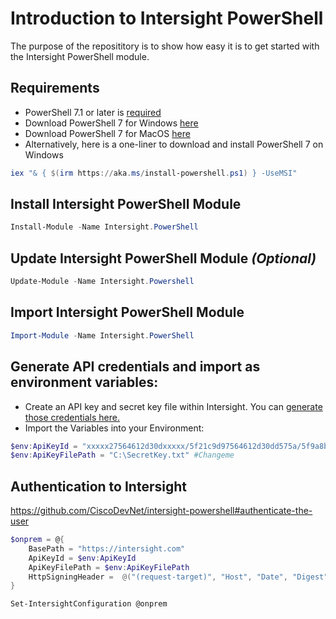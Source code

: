 # Introduction to Intersight PowerShell
The purpose of the reposititory is to show how easy it is to get started with the Intersight PowerShell module.

## Requirements
* PowerShell 7.1 or later is [required](https://github.com/CiscoDevNet/intersight-powershell#11-requirements)
* Download PowerShell 7 for Windows [here](https://docs.microsoft.com/en-us/powershell/scripting/install/installing-powershell-on-windows)
* Download PowerShell 7 for MacOS [here](https://learn.microsoft.com/en-us/powershell/scripting/install/installing-powershell-on-macos?view=powershell-7.3#installation-via-direct-download)
* Alternatively, here is a one-liner to download and install PowerShell 7 on Windows
```powershell
iex "& { $(irm https://aka.ms/install-powershell.ps1) } -UseMSI"
```

## Install Intersight PowerShell Module
```PowerShell
Install-Module -Name Intersight.PowerShell
```

## Update Intersight PowerShell Module *(Optional)*
```PowerShell
Update-Module -Name Intersight.Powershell
```

## Import Intersight PowerShell Module
```PowerShell
Import-Module -Name Intersight.PowerShell
```

## Generate API credentials and import as environment variables:

* Create an API key and secret key file within Intersight.  You can [generate those credentials here.](https://intersight.com/an/settings/api-keys/)
* Import the Variables into your Environment:
```PowerShell
$env:ApiKeyId = "xxxxx27564612d30dxxxxx/5f21c9d97564612d30dd575a/5f9a8b877564612xxxxxxxx" #Changeme
$env:ApiKeyFilePath = "C:\SecretKey.txt" #Changeme
```

## Authentication to Intersight
https://github.com/CiscoDevNet/intersight-powershell#authenticate-the-user
```PowerShell
$onprem = @{
    BasePath = "https://intersight.com"
    ApiKeyId = $env:ApiKeyId
    ApiKeyFilePath = $env:ApiKeyFilePath
    HttpSigningHeader =  @("(request-target)", "Host", "Date", "Digest")
}

Set-IntersightConfiguration @onprem
```
